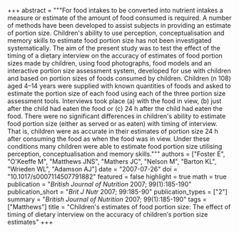 +++
abstract = """For food intakes to be converted into nutrient intakes a measure or estimate of the amount of food consumed is required. A number of methods have been developed to assist subjects in providing an estimate of portion size. Children's ability to use perception, conceptualisation and memory skills to estimate food portion size has not been investigated systematically. The aim of the present study was to test the effect of the timing of a dietary interview on the accuracy of estimates of food portion sizes made by children, using food photographs, food models and an interactive portion size assessment system, developed for use with children and based on portion sizes of foods consumed by children. Children (n 108) aged 4–14 years were supplied with known quantities of foods and asked to estimate the portion size of each food using each of the three portion size assessment tools. Interviews took place (a) with the food in view, (b) just after the child had eaten the food or (c) 24 h after the child had eaten the food. There were no significant differences in children's ability to estimate food portion size (either as served or as eaten) with timing of interview. That is, children were as accurate in their estimates of portion size 24 h after consuming the food as when the food was in view. Under these conditions many children were able to estimate food portion size utilising perception, conceptualisation and memory skills."""
authors = ["Foster E", "O'Keeffe M", "Matthews JNS", "Mathers JC", "Nelson M", "Barton KL", "Wrieden WL", "Adamson AJ"]
date = "2007-07-26"
doi = "10.1017/s0007114507791882"
featured = false
highlight = true
math = true
publication = "*British Journal of Nutrition* 2007; 99(1):185-190"
publication_short = "*Brit J Nutr* 2007; 99:185-90"
publication_types = ["2"]
summary = "*British Journal of Nutrition* 2007; 99(1):185-190"
tags = ["Matthews"]
title = "Children's estimates of food portion size: The effect of timing of dietary interview on the accuracy of children′s portion size estimates"
+++

